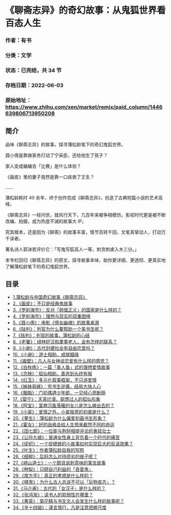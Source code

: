 # 《聊斋志异》的奇幻故事：从鬼狐世界看百态人生

### 作者：有书

### 分类：文学

### 状态：已完结，共 34 节

### 存档日期：2022-06-03

### 原始地址：https://www.zhihu.com/xen/market/remix/paid_column/1446639806713950208


## 简介
品味《聊斋志异》的故事，探寻蒲松龄笔下的奇幻鬼狐世界。


聂小倩是靠做家务打动了宁采臣，还给他生了孩子？


家人变成蛐蛐去「比赛」是什么体验？


《画皮》里的妻子竟然是靠一口痰救了王生？


……


蒲松龄耗时 40 余年，终于创作完成《聊斋志异》，创造了古典短篇小说的艺术高峰。


《聊斋志异》一经问世，就风行天下，几百年来被争相模仿，影视时代更是被不断改编、拍摄，成为热度不減的故事大 IP。


究其根本，还是因为《聊斋》的故事丰富，情节百转千回，文笔真挚动人，打动万千读者。


著名诗人郭沫若评价它：「写鬼写狐高人一等，刺贪刺虐入木三分。」


本专栏回归《聊斋志异》的原文，探寻故事本味，助你更详细、更透彻、更真实地了解蒲松龄笔下的奇幻鬼狐世界。




## 目录
- [1.蒲松龄与中国奇幻故事《聊斋志异》](1.蒲松龄与中国奇幻故事《聊斋志异》.md)
- [2.《画皮》：不只是经典鬼故事](2.《画皮》：不只是经典鬼故事.md)
- [3.《罗刹海市》：反对「颜值正义」的国家是什么样的？](3.《罗刹海市》：反对「颜值正义」的国家是什么样的？.md)
- [4.《罗刹海市》：理想与现实的双重困境](4.《罗刹海市》：理想与现实的双重困境.md)
- [5.《聂小倩》：电影《倩女幽魂》的故事来源](5.《聂小倩》：电影《倩女幽魂》的故事来源.md)
- [6.《陆判》：判官为什么要帮助一个笨书生呢？](6.《陆判》：判官为什么要帮助一个笨书生呢？.md)
- [7.《陆判》：判官的故事，蒲松龄的心结](7.《陆判》：判官的故事，蒲松龄的心结.md)
- [8.《老饕》：绿林好汉和耄耋老人，会有怎样的联系？](8.《老饕》：绿林好汉和耄耋老人，会有怎样的联系？.md)
- [9.《小谢》：古代封建社会有自由恋爱吗？](9.《小谢》：古代封建社会有自由恋爱吗？.md)
- [10.《小谢》：道士相助，成就姻缘](10.《小谢》：道士相助，成就姻缘.md)
- [11.《画壁》：凡人与女神谈恋爱有什么样的感觉？](11.《画壁》：凡人与女神谈恋爱有什么样的感觉？.md)
- [12.《白秋练》：一篇「美人鱼」式的理想爱情故事](12.《白秋练》：一篇「美人鱼」式的理想爱情故事.md)
- [13.《念秧》：狐仙相助，善恶到头终有报](13.《念秧》：狐仙相助，善恶到头终有报.md)
- [14.《红玉》：多元化叙事框架，不只讲爱情](14.《红玉》：多元化叙事框架，不只讲爱情.md)
- [15.《姊妹易嫁》：穷书生逆袭，结局大快人心](15.《姊妹易嫁》：穷书生逆袭，结局大快人心.md)
- [16.《胭脂》：门前偶遇少年郎，一见倾心思断肠](16.《胭脂》：门前偶遇少年郎，一见倾心思断肠.md)
- [17.《婴宁》：天真烂漫、聪慧过人的狐仙形象](17.《婴宁》：天真烂漫、聪慧过人的狐仙形象.md)
- [18.《阿宝》：富商沉鱼落雁的女儿是怎么嫁出去的？](18.《阿宝》：富商沉鱼落雁的女儿是怎么嫁出去的？.md)
- [19.《小翠》：爱情之外，小翠报恩的初衷是什么？](19.《小翠》：爱情之外，小翠报恩的初衷是什么？.md)
- [20.《董生》：蒲松龄为什么偏爱刻画书生形象？](20.《董生》：蒲松龄为什么偏爱刻画书生形象？.md)
- [21.《霍女》：好的品格会给人生带来截然不同的命运](21.《霍女》：好的品格会给人生带来截然不同的命运.md)
- [22.《田七郎》：一位能与荆轲相提并论的勇猛壮士](22.《田七郎》：一位能与荆轲相提并论的勇猛壮士.md)
- [23.《公孙九娘》：普通女性身上背负着一个时代的痛苦](23.《公孙九娘》：普通女性身上背负着一个时代的痛苦.md)
- [24.《促织》：一个捉蟋蟀的小故事如何实现巨大的反讽效果？](24.《促织》：一个捉蟋蟀的小故事如何实现巨大的反讽效果？.md)
- [25.《叶生》：作者蒲松龄自我的写照](25.《叶生》：作者蒲松龄自我的写照.md)
- [26.《细柳》：后妈怎么对待顽劣的继子呢？](26.《细柳》：后妈怎么对待顽劣的继子呢？.md)
- [27.《崂山道士》：一个颇具讽刺意味的寓言故事](27.《崂山道士》：一个颇具讽刺意味的寓言故事.md)
- [28.《种梨》：只顾自己利益的「吝啬鬼」](28.《种梨》：只顾自己利益的「吝啬鬼」.md)
- [29.《席方平》：真正的孝顺是什么样的？](29.《席方平》：真正的孝顺是什么样的？.md)
- [30.《棋鬼》：为什么古人总说不可以「玩物丧志」？](30.《棋鬼》：为什么古人总说不可以「玩物丧志」？.md)
- [31.《马介甫》：古代的「女汉子」是什么样的？](31.《马介甫》：古代的「女汉子」是什么样的？.md)
- [32.《张鸿渐》：读书人的软弱性在哪里？](32.《张鸿渐》：读书人的软弱性在哪里？.md)
- [33.《黄英》：菊花精与书生文人会发生什么样的故事呢？](33.《黄英》：菊花精与书生文人会发生什么样的故事呢？.md)
- [34.《辛十四娘》：谨言慎行，凡是注意把握尺度](34.《辛十四娘》：谨言慎行，凡是注意把握尺度.md)